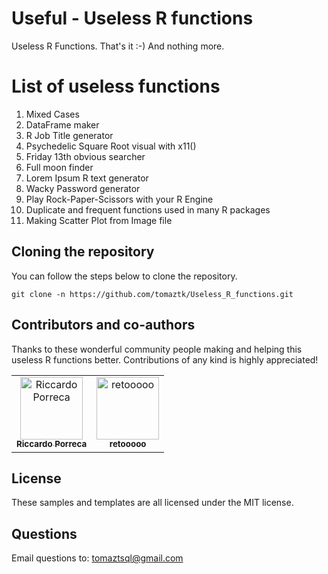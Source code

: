 # Useful - Useless R functions
Useless R Functions. That's it :-) And nothing more.

# List of useless functions
1. Mixed Cases
2. DataFrame maker
3. R Job Title generator
4. Psychedelic Square Root visual with x11()
5. Friday 13th obvious searcher
6. Full moon finder
7. Lorem Ipsum R text generator
8. Wacky Password generator
9. Play Rock-Paper-Scissors with your R Engine
10. Duplicate and frequent functions used in many R packages
11. Making Scatter Plot from Image file

## Cloning the repository
You can follow the steps below to clone the repository.
```
git clone -n https://github.com/tomaztk/Useless_R_functions.git
```

## Contributors and co-authors

Thanks to these wonderful community people making and helping this useless R functions better. Contributions of any kind is highly appreciated!
<table>
  <tr>
    <td align="center"><a href="https://github.com/riccardoporreca"><img src="https://avatars0.githubusercontent.com/u/13663564?s=400&u=a95e7d0f8098a61a1a7939bc8a6f4007e70c4154&v=4" width="100px;" alt="Riccardo Porreca"/><br /><sub><b>Riccardo Porreca</b></sub></a><br /></td>
    <td align="center"><a href="https://github.com/retooooo"><img src="https://avatars3.githubusercontent.com/u/22014291?s=400&v=4" width="100px;" alt="retooooo"/><br /><sub><b>retooooo</b></sub></a><br /></td>
</tr>

</table>


## License
These samples and templates are all licensed under the MIT license.

## Questions
Email questions to: tomaztsql@gmail.com
